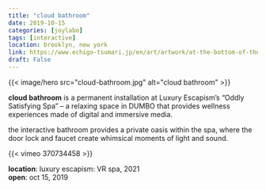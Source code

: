 ```yaml
---
title: "cloud bathroom"
date: 2019-10-15
categories: [joylabo]
tags: [interactive]
location: brooklyn, new york
link: https://www.echigo-tsumari.jp/en/art/artwork/at-the-bottom-of-the-swimming-pool/
draft: False
---
```


{{< image/hero src="cloud-bathroom.jpg" alt="cloud bathroom" >}}

**cloud bathroom** is a permanent installation at Luxury Escapism’s “Oddly Satisfying Spa” – a relaxing space in DUMBO that provides wellness experiences made of digital and immersive media. 

the interactive bathroom provides a private oasis within the spa, where the door lock and faucet create whimsical moments of light and sound.

{{< vimeo 370734458 >}}

**location**: luxury escapism: VR spa, 2021\
**open**: oct 15, 2019
